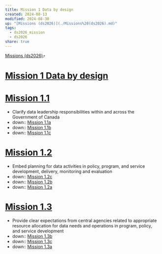 ```yaml
---
title: Mission 1 Data by design
created: 2024-08-13
modified: 2024-08-30
up: "[Missions (ds2026)](./Missions%20(ds2026).md)"
tags:
  - ds2026_mission
  - ds2026
share: true
---
```

[Missions (ds2026)](./Missions%20(ds2026).md)⤴️
# [Mission 1 Data by design](Mission%201%20Data%20by%20design.md)
# [Mission 1.1](Mission%201.1.md)
- Clarify data leadership responsibilities within and across the Government of Canada
- down:: [Mission 1.1a](Mission%201.1a.md)
- down:: [Mission 1.1b](Mission%201.1b.md)
- down:: [Mission 1.1c](Mission%201.1c.md)





# [Mission 1.2](Mission%201.2.md)
- Embed planning for data activities in policy, program, and service development, delivery, monitoring and evaluation
- down:: [Mission 1.2c](Mission%201.2c.md)
- down:: [Mission 1.2b](Mission%201.2b.md)
- down:: [Mission 1.2a](Mission%201.2a.md)

# [Mission 1.3](Mission%201.3.md)
- Provide clear expectations from central agencies related to appropriate resource allocation for data needs and operations in program, policy, and service development
- down:: [Mission 1.3b](Mission%201.3b.md)
- down:: [Mission 1.3c](Mission%201.3c.md)
- down:: [Mission 1.3a](Mission%201.3a.md)

